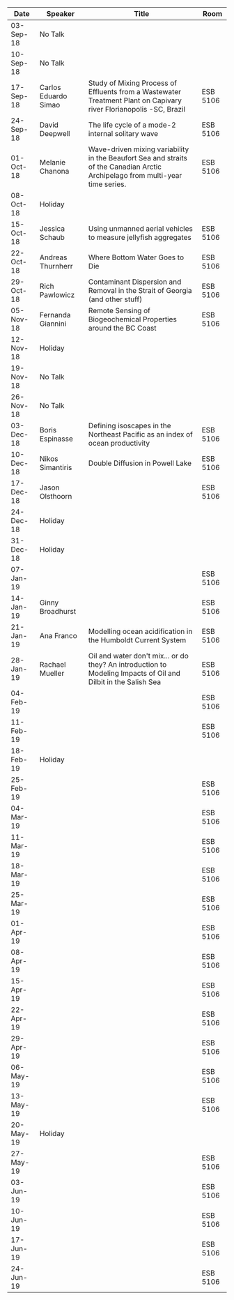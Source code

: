 Date       |  Speaker                |  Title                                                                                                                           |  Room
-----------|-------------------------|----------------------------------------------------------------------------------------------------------------------------------|----------
03-Sep-18  |  No Talk                |                                                                                                                                  |
10-Sep-18  |  No Talk                |                                                                                                                                  |
17-Sep-18  |  Carlos Eduardo Simao   |  Study of Mixing Process of Effluents from a Wastewater Treatment Plant on Capivary river Florianopolis -SC, Brazil              |  ESB 5106
24-Sep-18  |  David Deepwell         |  The life cycle of a mode-2 internal solitary wave                                                                               |  ESB 5106
01-Oct-18  |  Melanie Chanona        |  Wave-driven mixing variability in the Beaufort Sea and straits of the Canadian Arctic Archipelago from multi-year time series.  |  ESB 5106
08-Oct-18  |  Holiday                |                                                                                                                                  |
15-Oct-18  |  Jessica Schaub         |  Using unmanned aerial vehicles to measure jellyfish aggregates                                                                  |  ESB 5106
22-Oct-18  |  Andreas Thurnherr      |  Where Bottom Water Goes to Die                                                                                                  |  ESB 5106
29-Oct-18  |  Rich Pawlowicz         |  Contaminant Dispersion and Removal in the Strait of Georgia (and other stuff)                                                   |  ESB 5106
05-Nov-18  |  Fernanda Giannini      |  Remote Sensing of Biogeochemical Properties around the BC Coast                                                                 |  ESB 5106
12-Nov-18  |  Holiday                |                                                                                                                                  |
19-Nov-18  |  No Talk                |                                                                                                                                  |
26-Nov-18  |  No Talk                |                                                                                                                                  |
03-Dec-18  |  Boris Espinasse        |  Defining isoscapes in the Northeast Pacific as an index of ocean productivity                                                   |  ESB 5106
10-Dec-18  |  Nikos Simantiris       |  Double Diffusion in Powell Lake                                                                                                 |  ESB 5106
17-Dec-18  |  Jason Olsthoorn        |                                                                                                                                  |  ESB 5106
24-Dec-18  |  Holiday                |                                                                                                                                  |
31-Dec-18  |  Holiday                |                                                                                                                                  |
07-Jan-19  |                         |                                                                                                                                  |  ESB 5106
14-Jan-19  |  Ginny Broadhurst       |                                                                                                                                  |  ESB 5106
21-Jan-19  |  Ana Franco             |   Modelling ocean acidification in the Humboldt Current System                                                                   |  ESB 5106
28-Jan-19  |  Rachael Mueller        |  Oil and water don't mix... or do they? An introduction to Modeling Impacts of Oil and Dilbit in the Salish Sea                    |  ESB 5106
04-Feb-19  |                         |                                                                                                                                  |  ESB 5106
11-Feb-19  |                         |                                                                                                                                  |  ESB 5106
18-Feb-19  |  Holiday                |                                                                                                                                  |
25-Feb-19  |                         |                                                                                                                                  |  ESB 5106
04-Mar-19  |                         |                                                                                                                                  |  ESB 5106
11-Mar-19  |                         |                                                                                                                                  |  ESB 5106
18-Mar-19  |                         |                                                                                                                                  |  ESB 5106
25-Mar-19  |                         |                                                                                                                                  |  ESB 5106
01-Apr-19  |                         |                                                                                                                                  |  ESB 5106
08-Apr-19  |                         |                                                                                                                                  |  ESB 5106
15-Apr-19  |                         |                                                                                                                                  |  ESB 5106
22-Apr-19  |                         |                                                                                                                                  |  ESB 5106
29-Apr-19  |                         |                                                                                                                                  |  ESB 5106
06-May-19  |                         |                                                                                                                                  |  ESB 5106
13-May-19  |                         |                                                                                                                                  |  ESB 5106
20-May-19  |  Holiday                |                                                                                                                                  |
27-May-19  |                         |                                                                                                                                  |  ESB 5106
03-Jun-19  |                         |                                                                                                                                  |  ESB 5106
10-Jun-19  |                         |                                                                                                                                  |  ESB 5106
17-Jun-19  |                         |                                                                                                                                  |  ESB 5106
24-Jun-19  |                         |                                                                                                                                  |  ESB 5106
